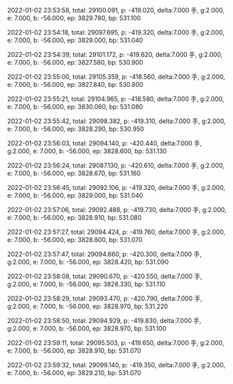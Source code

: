 2022-01-02 23:53:58, total: 29100.091, p: -419.020, delta:7.000 手, g:2.000, e: 7.000, b: -56.000, ep: 3829.780, bp: 531.100

2022-01-02 23:54:18, total: 29097.695, p: -419.320, delta:7.000 手, g:2.000, e: 7.000, b: -56.000, ep: 3829.000, bp: 531.040

2022-01-02 23:54:39, total: 29101.172, p: -419.620, delta:7.000 手, g:2.000, e: 7.000, b: -56.000, ep: 3827.580, bp: 530.900

2022-01-02 23:55:00, total: 29105.359, p: -418.560, delta:7.000 手, g:2.000, e: 7.000, b: -56.000, ep: 3827.840, bp: 530.800

2022-01-02 23:55:21, total: 29104.965, p: -418.580, delta:7.000 手, g:2.000, e: 7.000, b: -56.000, ep: 3830.060, bp: 531.080

2022-01-02 23:55:42, total: 29098.382, p: -419.310, delta:7.000 手, g:2.000, e: 7.000, b: -56.000, ep: 3828.290, bp: 530.950

2022-01-02 23:56:03, total: 29094.140, p: -420.440, delta:7.000 手, g:2.000, e: 7.000, b: -56.000, ep: 3828.600, bp: 531.130

2022-01-02 23:56:24, total: 29087.130, p: -420.610, delta:7.000 手, g:2.000, e: 7.000, b: -56.000, ep: 3828.670, bp: 531.160

2022-01-02 23:56:45, total: 29092.106, p: -419.320, delta:7.000 手, g:2.000, e: 7.000, b: -56.000, ep: 3829.000, bp: 531.040

2022-01-02 23:57:06, total: 29092.488, p: -419.730, delta:7.000 手, g:2.000, e: 7.000, b: -56.000, ep: 3828.910, bp: 531.080

2022-01-02 23:57:27, total: 29094.424, p: -419.760, delta:7.000 手, g:2.000, e: 7.000, b: -56.000, ep: 3828.800, bp: 531.070

2022-01-02 23:57:47, total: 29094.660, p: -420.300, delta:7.000 手, g:2.000, e: 7.000, b: -56.000, ep: 3828.420, bp: 531.090

2022-01-02 23:58:08, total: 29090.670, p: -420.550, delta:7.000 手, g:2.000, e: 7.000, b: -56.000, ep: 3828.330, bp: 531.110

2022-01-02 23:58:29, total: 29093.470, p: -420.790, delta:7.000 手, g:2.000, e: 7.000, b: -56.000, ep: 3828.970, bp: 531.220

2022-01-02 23:58:50, total: 29094.929, p: -419.830, delta:7.000 手, g:2.000, e: 7.000, b: -56.000, ep: 3828.970, bp: 531.100

2022-01-02 23:59:11, total: 29095.503, p: -419.650, delta:7.000 手, g:2.000, e: 7.000, b: -56.000, ep: 3828.910, bp: 531.070

2022-01-02 23:59:32, total: 29099.140, p: -419.350, delta:7.000 手, g:2.000, e: 7.000, b: -56.000, ep: 3829.210, bp: 531.070